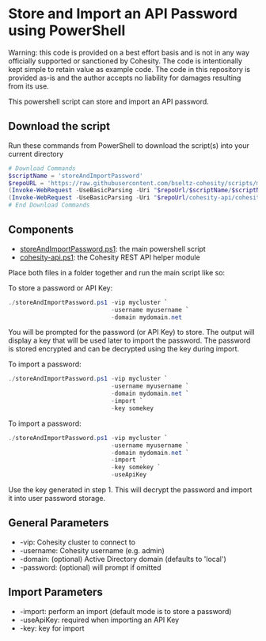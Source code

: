 # Store and Import an API Password using PowerShell

Warning: this code is provided on a best effort basis and is not in any way officially supported or sanctioned by Cohesity. The code is intentionally kept simple to retain value as example code. The code in this repository is provided as-is and the author accepts no liability for damages resulting from its use.

This powershell script can store and import an API password.

## Download the script

Run these commands from PowerShell to download the script(s) into your current directory

```powershell
# Download Commands
$scriptName = 'storeAndImportPassword'
$repoURL = 'https://raw.githubusercontent.com/bseltz-cohesity/scripts/master/powershell'
(Invoke-WebRequest -UseBasicParsing -Uri "$repoUrl/$scriptName/$scriptName.ps1").content | Out-File "$scriptName.ps1"; (Get-Content "$scriptName.ps1") | Set-Content "$scriptName.ps1"
(Invoke-WebRequest -UseBasicParsing -Uri "$repoUrl/cohesity-api/cohesity-api.ps1").content | Out-File cohesity-api.ps1; (Get-Content cohesity-api.ps1) | Set-Content cohesity-api.ps1
# End Download Commands
```

## Components

* [storeAndImportPassword.ps1](https://raw.githubusercontent.com/bseltz-cohesity/scripts/master/powershell/storeAndImportPassword/storeAndImportPassword.ps1): the main powershell script
* [cohesity-api.ps1](https://raw.githubusercontent.com/bseltz-cohesity/scripts/master/powershell/cohesity-api/cohesity-api.ps1): the Cohesity REST API helper module

Place both files in a folder together and run the main script like so:

To store a password or API Key:

```powershell
./storeAndImportPassword.ps1 -vip mycluster `
                             -username myusername `
                             -domain mydomain.net
```

You will be prompted for the password (or API Key) to store. The output will display a key that will be used later to import the password. The password is stored encrypted and can be decrypted using the key during import.

To import a password:

```powershell
./storeAndImportPassword.ps1 -vip mycluster `
                             -username myusername `
                             -domain mydomain.net `
                             -import `
                             -key somekey
```

To import a password:

```powershell
./storeAndImportPassword.ps1 -vip mycluster `
                             -username myusername `
                             -domain mydomain.net `
                             -import `
                             -key somekey `
                             -useApiKey
```

Use the key generated in step 1. This will decrypt the password and import it into user password storage.

## General Parameters

* -vip: Cohesity cluster to connect to
* -username: Cohesity username (e.g. admin)
* -domain: (optional) Active Directory domain (defaults to 'local')
* -password: (optional) will prompt if omitted

## Import Parameters

* -import: perform an import (default mode is to store a password)
* -useApiKey: required when importing an API Key
* -key: key for import
